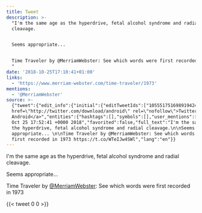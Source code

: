 ```yaml
---
title: Tweet
description: >-
  "I'm the same age as the hyperdrive, fetal alcohol syndrome and radial
  cleavage.


  Seems appropriate... 


  Time Traveler by @MerriamWebster: See which words were first recorded in 1973
  "
date: '2018-10-25T17:10:41+01:00'
links:
  - 'https://www.merriam-webster.com/time-traveler/1973'
mentions:
  - '@MerriamWebster'
source: >-
  {"tweet":{"edit_info":{"initial":{"editTweetIds":["1055517516989194240"],"editableUntil":"2018-10-25T18:52:41.274Z","editsRemaining":"5","isEditEligible":true}},"retweeted":false,"source":"<a
  href=\"http://twitter.com/download/android\" rel=\"nofollow\">Twitter for
  Android</a>","entities":{"hashtags":[],"symbols":[],"user_mentions":[{"name":"Merriam-Webster","screen_name":"MerriamWebster","indices":["121","136"],"id_str":"97040343","id":"97040343"}],"urls":[{"url":"https://t.co/WTeIJw4SWl","expanded_url":"https://www.merriam-webster.com/time-traveler/1973","display_url":"merriam-webster.com/time-traveler/…","indices":["182","205"]}]},"display_text_range":["0","205"],"favorite_count":"0","id_str":"1055517516989194240","truncated":false,"retweet_count":"0","id":"1055517516989194240","possibly_sensitive":false,"created_at":"Thu
  Oct 25 17:52:41 +0000 2018","favorited":false,"full_text":"I'm the same age as
  the hyperdrive, fetal alcohol syndrome and radial cleavage.\n\nSeems
  appropriate... \n\nTime Traveler by @MerriamWebster: See which words were
  first recorded in 1973 https://t.co/WTeIJw4SWl","lang":"en"}}
---
```

I'm the same age as the hyperdrive, fetal alcohol syndrome and radial cleavage.

Seems appropriate... 

Time Traveler by [@MerriamWebster](https://twitter.com/@MerriamWebster): See which words were first recorded in 1973 
    
{{< tweet 0 0 >}}
    

